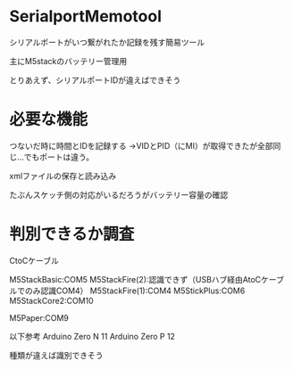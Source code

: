 # SerialportMemotool

シリアルポートがいつ繋がれたか記録を残す簡易ツール

主にM5stackのバッテリー管理用

とりあえず、シリアルポートIDが違えばできそう

# 必要な機能

つないだ時に時間とIDを記録する
->VIDとPID（にMI）が取得できたが全部同じ…でもポートは違う。

xmlファイルの保存と読み込み

たぶんスケッチ側の対応がいるだろうがバッテリー容量の確認


# 判別できるか調査


CtoCケーブル

M5StackBasic:COM5
M5StackFire(2):認識できず（USBハブ経由AtoCケーブルでのみ認識COM4）
M5StackFire(1):COM4
M5StickPlus:COM6
M5StackCore2:COM10

M5Paper:COM9

以下参考
Arduino Zero N 11
Arduino Zero P 12

種類が違えば識別できそう

# 